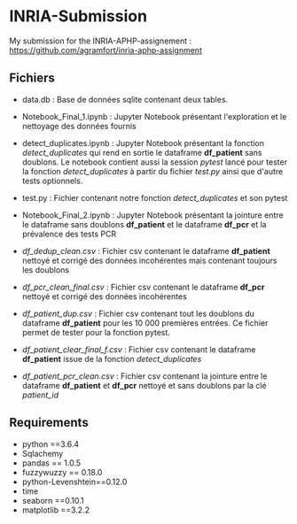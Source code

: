 # INRIA-Submission
My submission for the INRIA-APHP-assignement : https://github.com/agramfort/inria-aphp-assignment


## Fichiers
- data.db  : Base de données sqlite contenant deux tables.
- Notebook_Final_1.ipynb : Jupyter Notebook présentant l'exploration et le nettoyage des données fournis
- detect_duplicates.ipynb : Jupyter Notebook présentant la fonction *detect_duplicates* qui rend en sortie le dataframe **df_patient** sans doublons.
                      Le notebook contient aussi la session *pytest* lancé pour tester la fonction *detect_duplicates* à partir du fichier *test.py* 
                      ainsi que d'autre tests optionnels.
- test.py : Fichier contenant notre fonction *detect_duplicates* et son pytest 
- Notebook_Final_2.ipynb : Jupyter Notebook présentant la jointure entre le dataframe sans doublons **df_patient** et le dataframe **df_pcr** et la prévalence
                     des tests PCR

- *df_dedup_clean.csv* : Fichier csv contenant le dataframe **df_patient** nettoyé et corrigé des données incohérentes mais contenant toujours les doublons
- *df_pcr_clean_final.csv* : Fichier csv contenant le dataframe **df_pcr** nettoyé et corrigé des données incohérentes 
- *df_patient_dup.csv* : Fichier csv contenant tout les doublons du dataframe **df_patient** pour les 10 000 premières entrées. Ce fichier permet de tester
                         pour la fonction pytest.
- *df_patient_clear_final_f.csv* : Fichier csv contenant le dataframe **df_patient** issue de la fonction *detect_duplicates* 
- *df_patient_pcr_clean.csv* : Fichier csv contenant la jointure entre le dataframe **df_patient** et **df_pcr** nettoyé et sans doublons par la clé *patient_id*


## Requirements
- python ==3.6.4
- Sqlachemy
- pandas == 1.0.5
- fuzzywuzzy == 0.18.0
- python-Levenshtein==0.12.0
- time
- seaborn ==0.10.1
- matplotlib ==3.2.2

